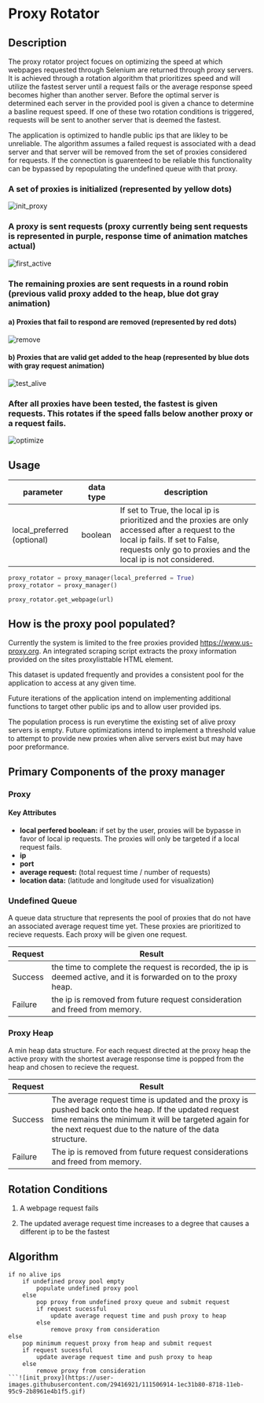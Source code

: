 # Proxy Rotator 

## Description 

The proxy rotator project focues on optimizing the speed at which webpages requested through Selenium are returned through proxy servers. It is achieved through a rotation algorithm that prioritizes speed and will utilize the fastest server until a request fails or the average response speed becomes higher than another server. Before the optimal server is determined each server in the provided pool is given a chance to determine a basline request speed. If one of these two rotation conditions is triggered, requests will be sent to another server that is deemed the fastest.

The application is optimized to handle public ips that are likley to be unreliable. The algorithm assumes a failed request is associated with a dead server and that server will be removed from the set of proxies considered for requests. If the connection is guarenteed to be reliable this functionality can be bypassed by repopulating the undefined queue with that proxy. 

### A set of proxies is initialized (represented by yellow dots)
![init_proxy](https://user-images.githubusercontent.com/29416921/111508571-d7d62580-8719-11eb-82b4-9ccc1f9f055a.gif)
### A proxy is sent requests (proxy currently being sent requests is represented in purple, response time of animation matches actual)
![first_active](https://user-images.githubusercontent.com/29416921/111506956-297db080-8718-11eb-9b29-9c523708faf7.gif)
### The remaining proxies are sent requests in a round robin (previous valid proxy added to the heap, blue dot gray animation)
#### a) Proxies that fail to respond are removed (represented by red dots)
![remove](https://user-images.githubusercontent.com/29416921/111506966-2be00a80-8718-11eb-8c10-045f6ab6a0cb.gif)
#### b) Proxies that are valid get added to the heap (represented by blue dots with gray request animation)
![test_alive](https://user-images.githubusercontent.com/29416921/111506996-34384580-8718-11eb-9971-4e88e5e0b6aa.gif)
### After all proxies have been tested, the fastest is given requests. This rotates if the speed falls below another proxy or a request fails.
![optimize](https://user-images.githubusercontent.com/29416921/111506974-2edafb00-8718-11eb-8726-7d23fb86a2d4.gif)

## Usage

|parameter |data type | description |
|----------|----------|-------------|
|local_preferred (optional)|boolean|If set to True, the local ip is prioritized and the proxies are only accessed after a request to the local ip fails. If set to False, requests only go to proxies and the local ip is not considered.|

```python
proxy_rotator = proxy_manager(local_preferred = True)
proxy_rotator = proxy_manager()

proxy_rotator.get_webpage(url)
```

## How is the proxy pool populated? 

Currently the system is limited to the free proxies provided https://www.us-proxy.org.
An integrated scraping script extracts the proxy information provided on the sites proxylisttable HTML element.

This dataset is updated frequently and provides a consistent pool for the application to access at any given time.

Future iterations of the application intend on implementing additional functions to target other public ips and to allow user provided ips.

The population process is run everytime the existing set of alive proxy servers is empty.
Future optimizations intend to implement a threshold value to attempt to provide new proxies when alive servers exist but may have poor preformance. 


## Primary Components of the proxy manager

### Proxy

#### Key Attributes

* **local perfered boolean:** if set by the user, proxies will be bypasse in favor of local ip requests. The proxies will only be targeted if a local request fails. 
* **ip**
* **port**
* **average request:** (total request time / number of requests)
* **location data:** (latitude and longitude used for visualization)


### Undefined Queue

A queue data structure that represents the pool of proxies that do not have an associated average request time yet. These proxies are prioritized to recieve requests. Each proxy will be given one request. 

|Request | Result|
|------- | ------|
|Success | the time to complete the request is recorded, the ip is deemed active, and it is forwarded on to the proxy heap.|
|Failure | the ip is removed from future request consideration and freed from memory.| 



### Proxy Heap

A min heap data structure. For each request directed at the proxy heap the active proxy with the shortest average response time is popped from the heap and chosen to recieve the request. 

|Request | Result|
|------- | ------|
|Success | The average request time is updated and the proxy is pushed back onto the heap. If the updated request time remains the minimum it will be targeted again for the next request due to the nature of the data structure.|
|Failure | The ip is removed from future request considerations and freed from memory.|



## Rotation Conditions
1. A webpage request fails

2. The updated average request time increases to a degree that causes a different ip to be the fastest

## Algorithm

```
if no alive ips
	if undefined proxy pool empty
		populate undefined proxy pool
	else
		pop proxy from undefined proxy queue and submit request
		if request sucessful
			update average request time and push proxy to heap
		else
			remove proxy from consideration
else 
	pop minimum request proxy from heap and submit request
	if request sucessful
		update average request time and push proxy to heap
	else 
		remove proxy from consideration
```![init_proxy](https://user-images.githubusercontent.com/29416921/111506914-1ec31b80-8718-11eb-95c9-2b8961e4b1f5.gif)
